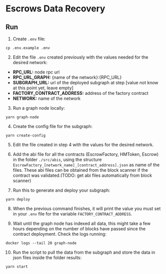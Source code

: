 # Escrows Data Recovery
## Run
1. Create `.env` file:
```
cp .env.example .env
```

2. Edit the file `.env` created previously with the values needed for the desired network:
- **RPC_URL:** node rpc url
- **RPC_URL_GRAPH:** {name of the network}:{RPC_URL}
- **SUBGRAPH_URL:** url of the deployed subgraph at step [value not know at this point yet, leave empty]
- **FACTORY_CONTRACT_ADDRESS:** address of the factory contract
- **NETWORK:** name of the network

3. Run a graph node locally:
```
yarn graph-node
```

4. Create the config file for the subgraph:
```
yarn create-config
```
5. Edit the file created in step 4 with the values for the desired network.

6. Add the abi file for all the contracts (EscrowFactory, HMToken, Escrow) in the folder `./src/abis`, using the structure `EscrowFactory_[network_name]_[contract_address].json` as name of the files. These abi files can be obtained from the block scanner if the contract was validated.(TODO: get abi files automatically from block scanner)

7. Run this to generate and deploy your subgraph:
```
yarn deploy
```

8. When the previous command finishes, it will print the value you must set in your `.env` file for the variable `FACTORY_CONTRACT_ADDRESS`.

9. Wait until the graph node has indexed all data, this might take a few hours depending on the number of blocks have passed since the contract deployment. Check the logs running:
```
docker logs --tail 20 graph-node
```


10. Run the script to pull the data from the subgraph and store the data in json files inside the folder results:
```
yarn start
```